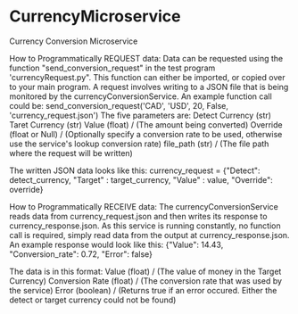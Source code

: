 # CurrencyMicroservice
Currency Conversion Microservice

How to Programmatically REQUEST data:
Data can be requested using the function "send_conversion_request" in the test program 'currencyRequest.py".
This function can either be imported, or copied over to your main program. A request involves writing to a JSON file that is being monitored by the currencyConversionService.
An example function call could be:
send_conversion_request('CAD', 'USD', 20, False, 'currency_request.json')
The five parameters are:
Detect Currency (str)
Taret Currency (str)
Value (float) / (The amount being converted)
Override (float or Null) / (Optionally specify a conversion rate to be used, otherwise use the service's lookup conversion rate)
file_path (str) / (The file path where the request will be written)

The written JSON data looks like this:
currency_request = {"Detect": detect_currency,
                        "Target" : target_currency,
                        "Value" : value,
                        "Override": override}


How to Programmatically RECEIVE data:
The currencyConversionService reads data from currency_request.json and then writes its response to currency_response.json.
As this service is running constantly, no function call is required, simply read data from the output at currency_response.json.
An example response would look like this:
{"Value": 14.43, "Conversion_rate": 0.72, "Error": false}

The data is in this format:
Value (float) / (The value of money in the Target Currency)
Conversion Rate (float) / (The conversion rate that was used by the service)
Error (boolean) / (Returns true if an error occured. Either the detect or target currency could not be found)






